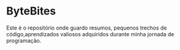 # ByteBites
Este é o repositório onde guardo resumos, pequenos trechos de código,aprendizados valiosos adquiridos durante minha jornada de programação.
